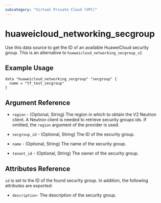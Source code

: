 ```yaml
---
subcategory: "Virtual Private Cloud (VPC)"
---
```


# huaweicloud\_networking\_secgroup

Use this data source to get the ID of an available HuaweiCloud security group.
This is an alternative to `huaweicloud_networking_secgroup_v2`

## Example Usage

```hcl
data "huaweicloud_networking_secgroup" "secgroup" {
  name = "tf_test_secgroup"
}
```

## Argument Reference

* `region` - (Optional, String) The region in which to obtain the V2 Neutron client.
  A Neutron client is needed to retrieve security groups ids. If omitted, the
  `region` argument of the provider is used.

* `secgroup_id` - (Optional, String) The ID of the security group.

* `name` - (Optional, String) The name of the security group.

* `tenant_id` - (Optional, String) The owner of the security group.

## Attributes Reference

`id` is set to the ID of the found security group. In addition, the following
attributes are exported:

* `description`- The description of the security group.
